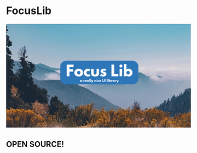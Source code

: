 # FocusLib
![REALLY NICE](https://raw.githubusercontent.com/d4ba/FocusLib/main/Focus%20Lib.png)
## OPEN SOURCE!
